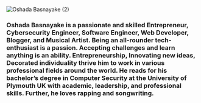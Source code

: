 
![Oshada Basnayake (2)](https://user-images.githubusercontent.com/34527100/88219862-d2563780-cc7f-11ea-86cd-f5453311bd78.png)
### Oshada Basnayake is a passionate and skilled Entrepreneur, Cybersecurity Engineer, Software Engineer, Web Developer, Blogger, and Musical Artist. Being an all-rounder tech-enthusiast is a passion. Accepting challenges and learn anything is an ability. Entrepreneurship, Innovating new ideas, Decorated individuality thrive him to work in various professional fields around the world. He reads for his bachelor’s degree in Computer Security at the University of Plymouth UK with academic, leadership, and professional skills. Further, he loves rapping and songwriting.
<!-- [Hacktoberfest 2020](https://github.com/oshada97/Tourism-Site "Hacktoberfest 2020") - Happy Open Source❤️😍:octocat:😍❤️ 
Projects -->
 

<!--
**oshada97/oshada97** is a ✨ _special_ ✨ repository because its `README.md` (this file) appears on your GitHub profile First Header | Second Header
------------ | -------------
![a](PHP Project - mysql) | ![a](html)
C# Project | Content column 2
Chatbot Powered Travel website  | t2
 | ....

Here are some ideas to get you started:

- 🔭 I’m currently working on ...
- 🌱 I’m currently learning ...
- 👯 I’m looking to collaborate on ...
- 🤔 I’m looking for help with ...
- 💬 Ask me about ...
- 📫 How to reach me: ...
- 😄 Pronouns: ...
- ⚡ Fun fact: ...
-->

<script src="https://embed.github.com/view/3d/<username>/<repo>/<ref>/<path_to_file>"></script>


